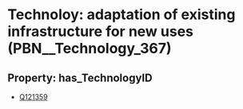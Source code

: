# Technoloy: __adaptation of existing infrastructure for new uses__ (PBN__Technology_367)

## Property: has_TechnologyID

* [Q121359](Q121359)


